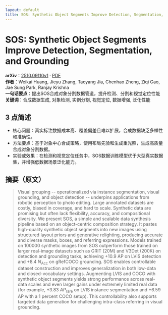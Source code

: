 ```yaml
---
layout: default
title: SOS: Synthetic Object Segments Improve Detection, Segmentation, and Grounding
---
```


# SOS: Synthetic Object Segments Improve Detection, Segmentation, and Grounding
**arXiv**：[2510.09110v1](https://arxiv.org/abs/2510.09110) · [PDF](https://arxiv.org/pdf/2510.09110.pdf)  
**作者**：Weikai Huang, Jieyu Zhang, Taoyang Jia, Chenhao Zheng, Ziqi Gao, Jae Sung Park, Ranjay Krishna  
**一句话要点**：提出SOS合成对象分割数据管道，提升检测、分割和视觉定位性能
**关键词**：合成数据生成, 对象检测, 实例分割, 视觉定位, 数据增强, 泛化性能

## 3 点简述
- 核心问题：真实标注数据成本高、覆盖偏差且难以扩展，合成数据缺乏多样性和准确性。
- 方法要点：基于对象中心合成策略，使用布局先验和生成重光照，生成高质量合成对象分割数据。
- 实验或效果：在检测和视觉定位任务中，SOS数据训练模型优于大型真实数据集，并增强低数据场景泛化能力。

## 摘要（原文）

> Visual grouping -- operationalized via instance segmentation, visual
> grounding, and object detection -- underpins applications from robotic
> perception to photo editing. Large annotated datasets are costly, biased in
> coverage, and hard to scale. Synthetic data are promising but often lack
> flexibility, accuracy, and compositional diversity.
>   We present SOS, a simple and scalable data synthesis pipeline based on an
> object-centric composition strategy. It pastes high-quality synthetic object
> segments into new images using structured layout priors and generative
> relighting, producing accurate and diverse masks, boxes, and referring
> expressions. Models trained on 100000 synthetic images from SOS outperform
> those trained on larger real-image datasets such as GRIT (20M) and V3Det (200K)
> on detection and grounding tasks, achieving +10.9 AP on LVIS detection and +8.4
> $N_{\text{Acc}}$ on gRefCOCO grounding. SOS enables controllable dataset
> construction and improves generalization in both low-data and closed-vocabulary
> settings. Augmenting LVIS and COCO with synthetic object segments yields strong
> performance across real-data scales and even larger gains under extremely
> limited real data (for example, +3.83 $AP_{\text{rare}}$ on LVIS instance
> segmentation and +6.59 AP with a 1 percent COCO setup). This controllability
> also supports targeted data generation for challenging intra-class referring in
> visual grounding.

